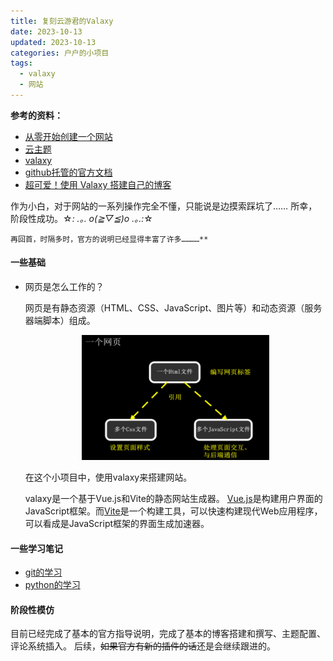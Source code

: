```yaml
---
title: 复刻云游君的Valaxy
date: 2023-10-13
updated: 2023-10-13
categories: 户户的小项目
tags:
  - valaxy
  - 网站
---
```



**参考的资料：**
- [从零开始创建一个网站](https://www.yunyoujun.cn/posts/how-to-build-your-site)
- [云主题](https://yun.yunyoujun.cn/guide/)
- [valaxy](https://valaxy.site/) 
- [github托管的官方文档](https://docs.github.com/zh/migrations/importing-source-code/using-the-command-line-to-import-source-code/adding-locally-hosted-code-to-github)
- [超可爱！使用 Valaxy 搭建自己的博客](https://yuumi0221.github.io/posts/valaxy#%E7%BC%96%E8%BE%91%E9%85%8D%E7%BD%AE)


作为小白，对于网站的一系列操作完全不懂，只能说是边摸索踩坑了……
所幸，阶段性成功。☆*: .｡. o(≧▽≦)o .｡.:*☆

    再回首，时隔多时，官方的说明已经显得丰富了许多…………**

#### 一些基础
- 网页是怎么工作的？
  
  网页是有静态资源（HTML、CSS、JavaScript、图片等）和动态资源（服务器端脚本）组成。

  <div align=center><img src="./picture/compose_of_web.png" width=300 height=200></div>

  在这个小项目中，使用valaxy来搭建网站。 
  
  valaxy是一个基于Vue.js和Vite的静态网站生成器。 [Vue.js](https://v2.cn.vuejs.org/v2/guide/)是构建用户界面的JavaScript框架。而[Vite](https://vitejs.dev/guide/why.html)是一个构建工具，可以快速构建现代Web应用程序，可以看成是JavaScript框架的界面生成加速器。

#### 一些学习笔记
- [git的学习](https://didididadida.github.io/posts/learn_about_git)
- [python的学习](https://didididadida.github.io/posts/learn_about_python)
  
#### 阶段性模仿
目前已经完成了基本的官方指导说明，完成了基本的博客搭建和撰写、主题配置、评论系统插入。
后续，~~如果官方有新的插件的话~~还是会继续跟进的。



